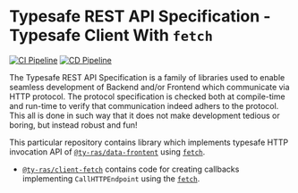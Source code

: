 # Typesafe REST API Specification - Typesafe Client With `fetch`

[![CI Pipeline](https://github.com/ty-ras/client-fetch/actions/workflows/ci.yml/badge.svg)](https://github.com/ty-ras/client-fetch/actions/workflows/ci.yml)
[![CD Pipeline](https://github.com/ty-ras/client-fetch/actions/workflows/cd.yml/badge.svg)](https://github.com/ty-ras/client-fetch/actions/workflows/cd.yml)

The Typesafe REST API Specification is a family of libraries used to enable seamless development of Backend and/or Frontend which communicate via HTTP protocol.
The protocol specification is checked both at compile-time and run-time to verify that communication indeed adhers to the protocol.
This all is done in such way that it does not make development tedious or boring, but instead robust and fun!

This particular repository contains library which implements typesafe HTTP invocation API of [`@ty-ras/data-frontent`](https://github.com/ty-ras/data) using [`fetch`](https://developer.mozilla.org/en-US/docs/Web/API/Fetch_API).
- [`@ty-ras/client-fetch`](./client) contains code for creating callbacks implementing `CallHTTPEndpoint` using the [`fetch`](https://developer.mozilla.org/en-US/docs/Web/API/Fetch_API).